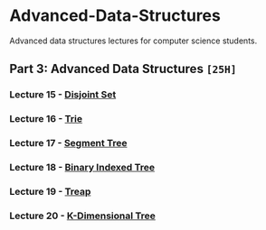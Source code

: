 # Advanced-Data-Structures
Advanced data structures lectures for computer science students.

## Part 3: Advanced Data Structures `[25H]`

### Lecture 15 - [Disjoint Set]()
### Lecture 16 - [Trie]()
### Lecture 17 - [Segment Tree]()
### Lecture 18 - [Binary Indexed Tree]()
### Lecture 19 - [Treap]()
### Lecture 20 - [K-Dimensional Tree]()

